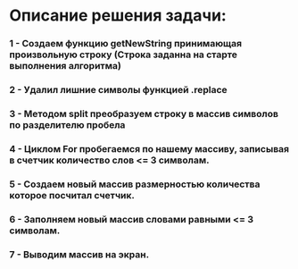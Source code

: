 # **Описание решения задачи:**
### 1 - Создаем функцию getNewString  принимающая произвольную строку (Строка заданна на старте выполнения алгоритма)
### 2 - Удалил лишние символы функцией .replace
### 3 - Методом split преобразуем строку в массив символов по разделителю пробела
### 4 - Циклом For пробегаемся по нашему массиву, записывая в счетчик количество слов <= 3 символам. 
### 5 - Создаем новый массив размерностью количества которое посчитал счетчик.
### 6 - Заполняем новый массив словами равными <= 3 символам.
### 7 - Выводим массив на экран.

